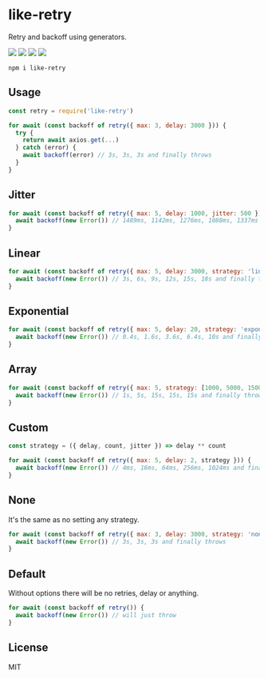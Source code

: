 # like-retry

Retry and backoff using generators.

![](https://img.shields.io/npm/v/like-retry.svg) ![](https://img.shields.io/npm/dt/like-retry.svg) ![](https://img.shields.io/badge/tested_with-tape-e683ff.svg) ![](https://img.shields.io/github/license/LuKks/like-retry.svg)

```
npm i like-retry
```

## Usage
```javascript
const retry = require('like-retry')

for await (const backoff of retry({ max: 3, delay: 3000 })) {
  try {
    return await axios.get(...)
  } catch (error) {
    await backoff(error) // 3s, 3s, 3s and finally throws
  }
}
```

## Jitter
```javascript
for await (const backoff of retry({ max: 5, delay: 1000, jitter: 500 })) {
  await backoff(new Error()) // 1489ms, 1142ms, 1276ms, 1088ms, 1337ms and finally throws
}
```

## Linear
```javascript
for await (const backoff of retry({ max: 5, delay: 3000, strategy: 'linear' })) {
  await backoff(new Error()) // 3s, 6s, 9s, 12s, 15s, 18s and finally throws
}
```

## Exponential
```javascript
for await (const backoff of retry({ max: 5, delay: 20, strategy: 'exponential' })) {
  await backoff(new Error()) // 0.4s, 1.6s, 3.6s, 6.4s, 10s and finally throws
}
```

## Array
```javascript
for await (const backoff of retry({ max: 5, strategy: [1000, 5000, 15000] })) {
  await backoff(new Error()) // 1s, 5s, 15s, 15s, 15s and finally throws
}
```

## Custom
```javascript
const strategy = ({ delay, count, jitter }) => delay ** count

for await (const backoff of retry({ max: 5, delay: 2, strategy })) {
  await backoff(new Error()) // 4ms, 16ms, 64ms, 256ms, 1024ms and finally throws
}
```

## None
It's the same as no setting any strategy.

```javascript
for await (const backoff of retry({ max: 3, delay: 3000, strategy: 'none' })) {
  await backoff(new Error()) // 3s, 3s, 3s and finally throws
}
```

## Default
Without options there will be no retries, delay or anything.

```javascript
for await (const backoff of retry()) {
  await backoff(new Error()) // will just throw
}
```

## License
MIT
